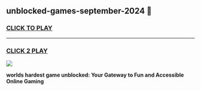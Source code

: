 
## unblocked-games-september-2024 👋
<h3>
<a href="https://premium.freeplayer.one?title=unblocked-games-september-2024&ref=14F">CLICK TO PLAY</a></h3>
<hr>

<h3>
<a href="https://premium.freeplayer.one?title=unblocked-games-september-2024&ref=14F">CLICK 2 PLAY</a>
  
</h3>

<a href="https://premium.freeplayer.one?title=unblocked-games-september-2024&ref=12F/"><img src="https://clearcache.store/games.png"></a>


**worlds hardest game unblocked: Your Gateway to Fun and Accessible Online Gaming**
